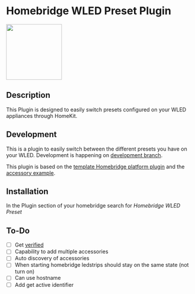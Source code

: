 # Homebridge WLED Preset Plugin

<img src="https://github.com/goodshort/homebridge-wled-preset/blob/master/WIP.png" width="150">

## Description

This Plugin is designed to easily switch presets configured on your WLED appliances through HomeKit.

## Development

This is a plugin to easily switch between the different presets you have on your WLED. Development is happening on [development branch](https://github.com/goodshort/homebridge-wled-preset/tree/development).

This plugin is based on the [template Homebridge platform plugin](https://github.com/homebridge/homebridge-plugin-template/) and the [accessory example](https://github.com/homebridge/homebridge-examples/tree/master/accessory-example-typescript).

## Installation

In the Plugin section of your homebridge search for *Homebridge WLED Preset*

## To-Do
- [ ] Get [verified](https://github.com/homebridge/verified)
- [ ] Capability to add multiple accessories
- [ ] Auto discovery of accessories
- [ ] When starting homebridge ledstrips should stay on the same state (not turn on)
- [ ] Can use hostname
- [ ] Add get active identifier